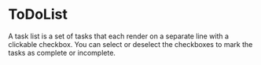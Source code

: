 # ToDoList
A task list is a set of tasks that each render on a separate line with a clickable checkbox. You can select or deselect the checkboxes to mark the tasks as complete or incomplete. 
